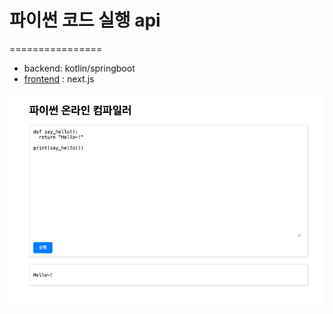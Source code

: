 
# 파이썬 코드 실행 api

================

- backend: kotlin/springboot
- [frontend](https://github.com/chanwooo/compile-web)
  : next.js


![img.png](img.png)